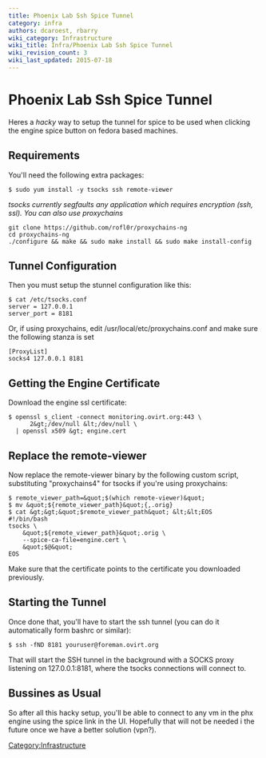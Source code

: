 ```yaml
---
title: Phoenix Lab Ssh Spice Tunnel
category: infra
authors: dcaroest, rbarry
wiki_category: Infrastructure
wiki_title: Infra/Phoenix Lab Ssh Spice Tunnel
wiki_revision_count: 3
wiki_last_updated: 2015-07-18
---
```


# Phoenix Lab Ssh Spice Tunnel

Heres a *hacky* way to setup the tunnel for spice to be used when clicking the engine spice button on fedora based machines.

## Requirements

You'll need the following extra packages:

    $ sudo yum install -y tsocks ssh remote-viewer

*tsocks currently segfaults any application which requires encryption (ssh, ssl). You can also use proxychains*

    git clone https://github.com/rofl0r/proxychains-ng
    cd proxychains-ng
    ./configure && make && sudo make install && sudo make install-config

## Tunnel Configuration

Then you must setup the stunnel configuration like this:

    $ cat /etc/tsocks.conf
    server = 127.0.0.1
    server_port = 8181

Or, if using proxychains, edit /usr/local/etc/proxychains.conf and make sure the following stanza is set

    [ProxyList]
    socks4 127.0.0.1 8181

## Getting the Engine Certificate

Download the engine ssl certificate:

    $ openssl s_client -connect monitoring.ovirt.org:443 \
          2&gt;/dev/null &lt;/dev/null \
      | openssl x509 &gt; engine.cert

## Replace the remote-viewer

Now replace the remote-viewer binary by the following custom script, substituting "proxychains4" for tsocks if you're using proxychains:

    $ remote_viewer_path=&quot;$(which remote-viewer)&quot;
    $ mv &quot;${remote_viewer_path}&quot;{,.orig}
    $ cat &gt;&gt;&quot;$remote_viewer_path&quot; &lt;&lt;EOS
    #!/bin/bash
    tsocks \
        &quot;${remote_viewer_path}&quot;.orig \
        --spice-ca-file=engine.cert \
        &quot;$@&quot;
    EOS

Make sure that the certificate points to the certificate you downloaded previously.

## Starting the Tunnel

Once done that, you'll have to start the ssh tunnel (you can do it automatically form bashrc or similar):

    $ ssh -fND 8181 youruser@foreman.ovirt.org

That will start the SSH tunnel in the background with a SOCKS proxy listening on 127.0.0.1:8181, where the tsocks connections will connect to.

## Bussines as Usual

So after all this hacky setup, you'll be able to connect to any vm in the phx engine using the spice link in the UI. Hopefully that will not be needed i the future once we have a better solution (vpn?).

<Category:Infrastructure>
